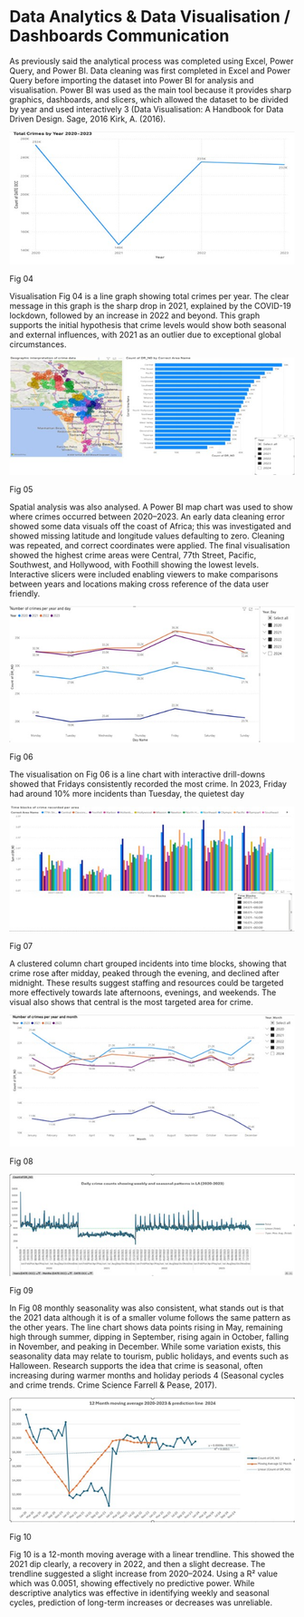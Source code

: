 # Data Analytics & Data Visualisation / Dashboards Communication 

As previously said the analytical process was completed using Excel, Power Query, and Power BI. Data cleaning was first completed in Excel and Power Query before importing the dataset into Power BI for analysis and visualisation. Power BI was used as the main tool because it provides sharp graphics, dashboards, and slicers, which allowed the dataset to be divided by year and used interactively 3 (Data Visualisation: A Handbook for Data Driven Design. Sage, 2016 Kirk, A. (2016).

![Fig 04](../images/fig%2004.jpg)

Fig 04

Visualisation Fig 04 is a line graph showing total crimes per year. The clear message in this graph is the sharp drop in 2021, explained by the COVID-19 lockdown, followed by an increase in 2022 and beyond. 
This graph supports the initial hypothesis that crime levels would show both seasonal and external influences, with 2021 as an outlier due to exceptional global circumstances.

![Fig 05](../images/Fig%2005.jpg)

Fig 05

Spatial analysis was also analysed. A Power BI map chart was used to show where crimes occurred between 2020–2023. An early data cleaning error showed some data visuals off the coast of Africa; this was investigated and showed missing latitude and longitude values defaulting to zero. Cleaning was repeated, and correct coordinates were applied. The final visualisation showed the highest crime areas were Central, 77th Street, Pacific, Southwest, and Hollywood, with Foothill showing the lowest levels. Interactive slicers were included enabling viewers to make comparisons between years and locations making cross reference of the data user friendly.  

![Fig 06](../images/Fig%2006.jpg)

Fig 06

The visualisation on Fig 06 is a line chart with interactive drill-downs showed that Fridays consistently recorded the most crime. In 2023, Friday had around 10% more incidents than Tuesday, the quietest day

![Fig 07](../images/Fig%2007.jpg)

Fig 07

A clustered column chart grouped incidents into time blocks, showing that crime rose after midday, peaked through the evening, and declined after midnight. These results suggest staffing and resources could be targeted more effectively towards late afternoons, evenings, and weekends. The visual also shows that central is the most targeted area for crime. 

![Fig 08](../images/Fig%2008.jpg)

Fig 08

![Fig 09](../images/Fig%2009.jpg)

Fig 09

In Fig 08 monthly seasonality was also consistent, what stands out is that the 2021 data although it is of a smaller volume follows the same pattern as the other years. 
The line chart shows data points rising in May, remaining high through summer, dipping in September, rising again in October, falling in November, and peaking in December. While some variation exists, this seasonality data may relate to tourism, public holidays, and events such as Halloween. Research supports the idea that crime is seasonal, often increasing during warmer months and holiday periods 4 (Seasonal cycles and crime trends. Crime Science Farrell & Pease, 2017).

![Fig 10](../images/Fig%2010.jpg)

Fig 10

Fig 10 is a 12-month moving average with a linear trendline. This showed the 2021 dip clearly, a recovery in 2022, and then a slight decrease. The trendline suggested a slight increase from 2020–2024. Using a R² value which was 0.0051, showing effectively no predictive power. While descriptive analytics was effective in identifying weekly and seasonal cycles, prediction of long-term increases or decreases was unreliable.
